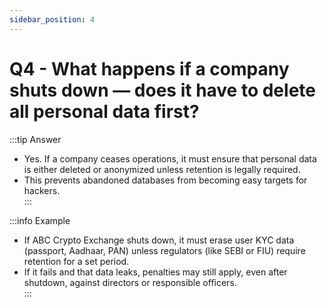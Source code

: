 ```yaml
---
sidebar_position: 4
---
```


# Q4 - What happens if a company shuts down — does it have to delete all personal data first?
:::tip Answer
- Yes. If a company ceases operations, it must ensure that personal data is either deleted or anonymized unless retention is legally required.  
- This prevents abandoned databases from becoming easy targets for hackers.  
:::

:::info Example
- If ABC Crypto Exchange shuts down, it must erase user KYC data (passport, Aadhaar, PAN) unless regulators (like SEBI or FIU) require retention for a set period.  
- If it fails and that data leaks, penalties may still apply, even after shutdown, against directors or responsible officers.  
:::